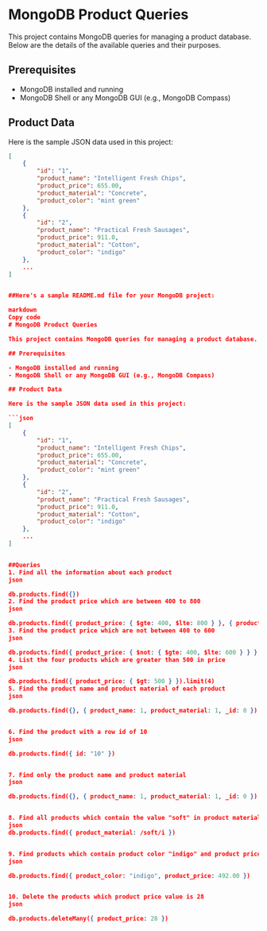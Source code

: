 # MongoDB Product Queries

This project contains MongoDB queries for managing a product database. Below are the details of the available queries and their purposes.

## Prerequisites

- MongoDB installed and running
- MongoDB Shell or any MongoDB GUI (e.g., MongoDB Compass)

## Product Data

Here is the sample JSON data used in this project:

```json
[
    {
        "id": "1",
        "product_name": "Intelligent Fresh Chips",
        "product_price": 655.00,
        "product_material": "Concrete",
        "product_color": "mint green"
    },
    {
        "id": "2",
        "product_name": "Practical Fresh Sausages",
        "product_price": 911.0,
        "product_material": "Cotton",
        "product_color": "indigo"
    },
    ...
]


##Here's a sample README.md file for your MongoDB project:

markdown
Copy code
# MongoDB Product Queries

This project contains MongoDB queries for managing a product database. Below are the details of the available queries and their purposes.

## Prerequisites

- MongoDB installed and running
- MongoDB Shell or any MongoDB GUI (e.g., MongoDB Compass)

## Product Data

Here is the sample JSON data used in this project:

```json
[
    {
        "id": "1",
        "product_name": "Intelligent Fresh Chips",
        "product_price": 655.00,
        "product_material": "Concrete",
        "product_color": "mint green"
    },
    {
        "id": "2",
        "product_name": "Practical Fresh Sausages",
        "product_price": 911.0,
        "product_material": "Cotton",
        "product_color": "indigo"
    },
    ...
]


##Queries
1. Find all the information about each product
json

db.products.find({})
2. Find the product price which are between 400 to 800
json

db.products.find({ product_price: { $gte: 400, $lte: 800 } }, { product_price: 1, _id: 0 })
3. Find the product price which are not between 400 to 600
json

db.products.find({ product_price: { $not: { $gte: 400, $lte: 600 } } }, { product_price: 1, _id: 0 })
4. List the four products which are greater than 500 in price
json

db.products.find({ product_price: { $gt: 500 } }).limit(4)
5. Find the product name and product material of each product
json

db.products.find({}, { product_name: 1, product_material: 1, _id: 0 })


6. Find the product with a row id of 10
json

db.products.find({ id: "10" })


7. Find only the product name and product material
json

db.products.find({}, { product_name: 1, product_material: 1, _id: 0 })


8. Find all products which contain the value "soft" in product material
json
db.products.find({ product_material: /soft/i })


9. Find products which contain product color "indigo" and product price 492.00
json

db.products.find({ product_color: "indigo", product_price: 492.00 })


10. Delete the products which product price value is 28
json

db.products.deleteMany({ product_price: 28 })
